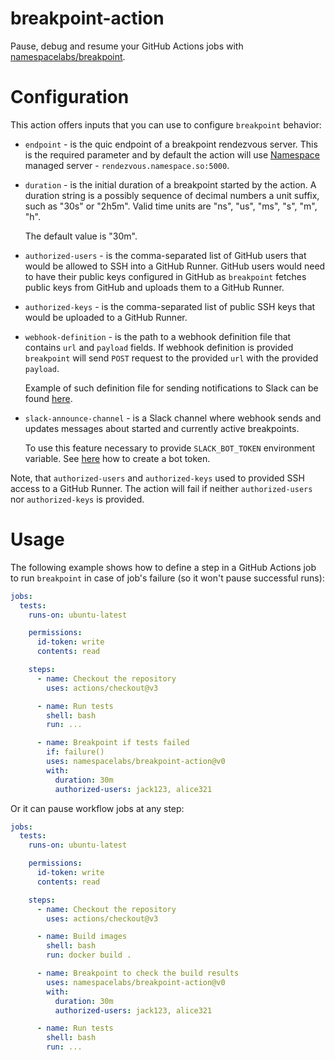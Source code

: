 # breakpoint-action

Pause, debug and resume your GitHub Actions jobs with [namespacelabs/breakpoint](https://github.com/namespacelabs/breakpoint).

# Configuration
This action offers inputs that you can use to configure  `breakpoint` behavior:

* `endpoint` - is the quic endpoint of a breakpoint rendezvous server. This is
  the required parameter and by default the action will use [Namespace](https://namespace.so)
  managed server - `rendezvous.namespace.so:5000`.

* `duration` - is the initial duration of a breakpoint started by the action.
  A duration string is a possibly sequence of decimal numbers a unit suffix,
  such as "30s" or "2h5m". Valid time units are "ns", "us", "ms", "s", "m", "h".

  The default value is "30m".

* `authorized-users` - is the comma-separated list of GitHub users that would be
  allowed to SSH into a GitHub Runner. GitHub users would need to have their
  public keys configured in GitHub as `breakpoint` fetches public keys from
  GitHub and uploads them to a GitHub Runner.

* `authorized-keys` - is the comma-separated list of public SSH keys that would
  be uploaded to a GitHub Runner.

* `webhook-definition` - is the path to a webhook definition file that contains
  `url` and `payload` fields. If webhook definition is provided `breakpoint`
  will send `POST` request to the provided `url` with the provided `payload`.

  Example of such definition file for sending notifications to Slack can be
  found [here](/.github/slack-notification.json).

* `slack-announce-channel` - is a Slack channel where webhook sends and updates
  messages about started and currently active breakpoints.

  To use this feature necessary to provide `SLACK_BOT_TOKEN` environment
  variable. See [here](https://api.slack.com/authentication/token-types) how to
  create a bot token.

Note, that `authorized-users` and `authorized-keys` used to provided SSH access
to a GitHub Runner. The action will fail if neither `authorized-users` nor
`authorized-keys` is provided.

# Usage

The following example shows how to define a step in a GitHub Actions job to run
`breakpoint` in case of job's failure (so it won't pause successful runs):

```yaml
jobs:
  tests:
    runs-on: ubuntu-latest

    permissions:
      id-token: write
      contents: read

    steps:
      - name: Checkout the repository
        uses: actions/checkout@v3

      - name: Run tests
        shell: bash
        run: ...

      - name: Breakpoint if tests failed
        if: failure()
        uses: namespacelabs/breakpoint-action@v0
        with:
          duration: 30m
          authorized-users: jack123, alice321
```

Or it can pause workflow jobs at any step:

```yaml
jobs:
  tests:
    runs-on: ubuntu-latest

    permissions:
      id-token: write
      contents: read

    steps:
      - name: Checkout the repository
        uses: actions/checkout@v3

      - name: Build images
        shell: bash
        run: docker build .

      - name: Breakpoint to check the build results
        uses: namespacelabs/breakpoint-action@v0
        with:
          duration: 30m
          authorized-users: jack123, alice321

      - name: Run tests
        shell: bash
        run: ...
```
